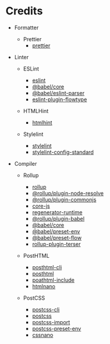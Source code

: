 # Credits

- Formatter
	- Prettier
		- [prettier](https://github.com/prettier/prettier)

- Linter
	- ESLint
		- [eslint](https://github.com/eslint/eslint)
		- [@babel/core](https://github.com/babel/babel/tree/main/packages/babel-core)
		- [@babel/eslint-parser](https://github.com/babel/babel/tree/main/eslint/babel-eslint-parser)
		- [eslint-plugin-flowtype](https://github.com/gajus/eslint-plugin-flowtype)
	- HTMLHint
		- [htmlhint](https://github.com/HTMLHint/HTMLHint)

	- Stylelint
		- [stylelint](https://github.com/stylelint/stylelint)
		- [stylelint-config-standard](https://github.com/stylelint/stylelint-config-standard)

- Compiler
	- Rollup
		- [rollup](https://github.com/rollup/rollup)
		- [@rollup/plugin-node-resolve](https://github.com/rollup/plugins/tree/master/packages/node-resolve)
		- [@rollup/plugin-commonjs](https://github.com/rollup/plugins/tree/master/packages/commonjs)
		- [core-js](https://github.com/zloirock/core-js)
		- [regenerator-runtime](https://github.com/facebook/regenerator/tree/main/packages/runtime)
		- [@rollup/plugin-babel](https://github.com/rollup/plugins/tree/master/packages/babel)
		- [@babel/core](https://github.com/babel/babel/tree/main/packages/babel-core)
		- [@babel/preset-env](https://github.com/babel/babel/tree/main/packages/babel-preset-env)
		- [@babel/preset-flow](https://github.com/babel/babel/tree/main/packages/babel-preset-flow)
		- [rollup-plugin-terser](https://github.com/TrySound/rollup-plugin-terser)

	- PostHTML
		- [posthtml-cli](https://github.com/posthtml/posthtml-cli)
		- [posthtml](https://github.com/posthtml/posthtml)
		- [poathtml-include](https://github.com/posthtml/posthtml-include)
		- [htmlnano](https://github.com/posthtml/htmlnano)

	- PostCSS
		- [postcss-cli](https://github.com/postcss/postcss-cli)
		- [postcss](https://github.com/postcss/postcss)
		- [postcss-import](https://github.com/postcss/postcss-import)
		- [postcss-preset-env](https://github.com/csstools/postcss-plugins/tree/main/plugin-packs/postcss-preset-env)
		- [cssnano](https://github.com/cssnano/cssnano)
